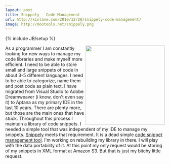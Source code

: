 ```yaml
---
layout: post
title: Snippely - Code Management
url: http://kinlane.com/2010/12/20/snippely-code-management/
image: http://mootools.net/snippely.png
---
```

{% include JB/setup %}
<p>
     <img src="http://mootools.net/snippely.png" alt="" width="250" align="right" />As a programmer I am constantly looking for new ways to manage my code libraries and make myself more efficient. I need to be able to store small and large snippets of code in about 3-5 different languages. I need to be able to categorize, name them and post code as plain text. I have migrated from Visual Studio to Adobe Dreamweaver (i know, don't even say it) to Aptana as my primary IDE in the last 10 years. There are plenty more, but those are the main ones that have stuck. Throughout this process I maintain a library of code snippets. I needed a simple tool that was independent of my IDE to manage my snippets. <a href="http://mootools.net/blog/2008/03/15/snippely/" target="_blank">Snippely</a> meets that requirement. It is a dead simple <a href="http://mootools.net/blog/2008/03/15/snippely/" target="_blank">code snippet management tool</a>. I'm working on rebuilding my library in there. I will play with the data portability of it. At this point my only request would be storing of my snippets in XML format at Amazon S3. But that is just my bitchy little request.
</p>